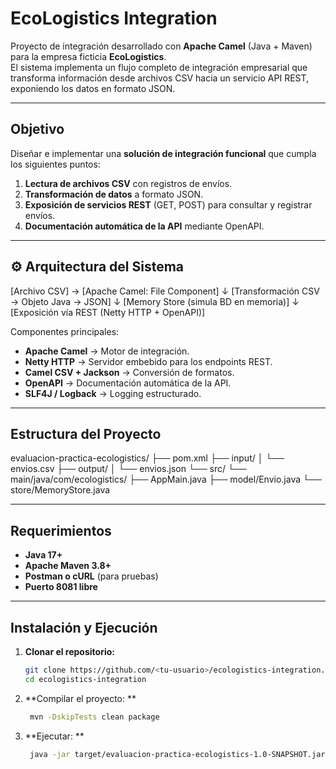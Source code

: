 
#  EcoLogistics Integration

Proyecto de integración desarrollado con **Apache Camel** (Java + Maven) para la empresa ficticia **EcoLogistics**.  
El sistema implementa un flujo completo de integración empresarial que transforma información desde archivos CSV hacia un servicio API REST, exponiendo los datos en formato JSON.

---

##  Objetivo
Diseñar e implementar una **solución de integración funcional** que cumpla los siguientes puntos:

1. **Lectura de archivos CSV** con registros de envíos.  
2. **Transformación de datos** a formato JSON.  
3. **Exposición de servicios REST** (GET, POST) para consultar y registrar envíos.  
4. **Documentación automática de la API** mediante OpenAPI.

---

## ⚙️ Arquitectura del Sistema
[Archivo CSV] → [Apache Camel: File Component]
↓
[Transformación CSV → Objeto Java → JSON]
↓
[Memory Store (simula BD en memoria)]
↓
[Exposición vía REST (Netty HTTP + OpenAPI)]

Componentes principales:
- **Apache Camel** → Motor de integración.
- **Netty HTTP** → Servidor embebido para los endpoints REST.
- **Camel CSV + Jackson** → Conversión de formatos.
- **OpenAPI** → Documentación automática de la API.
- **SLF4J / Logback** → Logging estructurado.

---

##  Estructura del Proyecto
evaluacion-practica-ecologistics/
├── pom.xml
├── input/
│ └── envios.csv
├── output/
│ └── envios.json
└── src/
└── main/java/com/ecologistics/
├── AppMain.java
├── model/Envio.java
└── store/MemoryStore.java


---

##  Requerimientos

- **Java 17+**
- **Apache Maven 3.8+**
- **Postman o cURL** (para pruebas)
- **Puerto 8081 libre**

---

##  Instalación y Ejecución

1. **Clonar el repositorio:**
   ```bash
   git clone https://github.com/<tu-usuario>/ecologistics-integration.git
   cd ecologistics-integration

2. **Compilar el proyecto: **
   ```bash
	mvn -DskipTests clean package
3. **Ejecutar: **
   ```bash
	java -jar target/evaluacion-practica-ecologistics-1.0-SNAPSHOT.jar
